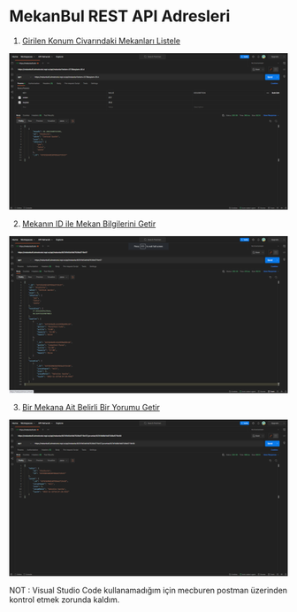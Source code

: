 
# MekanBul REST API Adresleri

1. [Girilen Konum Civarındaki Mekanları Listele](https://mekanbul5.ahmetcotul.repl.co/api/mekanlar?enlem=37.5&boylam=35.4)


<img src="/pictures/girilen konum.png">


2. [Mekanın ID ile Mekan Bilgilerini Getir](https://mekanbul5.ahmetcotul.repl.co/api/mekanlar/637d1b54d1b87036e5719c57)


<img src="/pictures/mekanbilgileri.png">


3. [Bir Mekana Ait Belirli Bir Yorumu Getir](https://mekanbul5.ahmetcotul.repl.co/api/mekanlar/637d1b54d1b87036e5719c57/yorumlar/637d1b98d1b87036e5719c58)


<img src="/pictures/yorumbilgileri.png">

     
     
NOT : Visual Studio Code kullanamadığım için mecburen postman üzerinden kontrol etmek zorunda kaldım.
